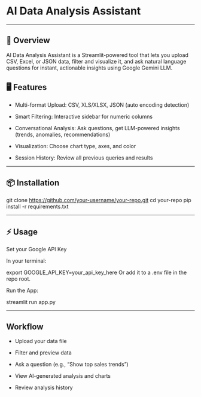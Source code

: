 # AI Data Analysis Assistant
---
## 🚀 Overview

AI Data Analysis Assistant is a Streamlit-powered tool that lets you upload CSV, Excel, or JSON data, filter and visualize it, and ask natural language questions for instant, actionable insights using Google Gemini LLM.

## 🖥️ Features

- Multi-format Upload: CSV, XLS/XLSX, JSON (auto encoding detection)

- Smart Filtering: Interactive sidebar for numeric columns

- Conversational Analysis: Ask questions, get LLM-powered insights (trends, anomalies, recommendations)

- Visualization: Choose chart type, axes, and color

- Session History: Review all previous queries and results
  
---

## 📦 Installation

git clone https://github.com/your-username/your-repo.git
cd your-repo
pip install -r requirements.txt

---

## ⚡ Usage

Set your Google API Key

In your terminal:

export GOOGLE_API_KEY=your_api_key_here
Or add it to a .env file in the repo root.

Run the App:

streamlit run app.py

---

## Workflow

- Upload your data file

- Filter and preview data

- Ask a question (e.g., “Show top sales trends”)

- View AI-generated analysis and charts

- Review analysis history
